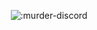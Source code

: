 <p align="center"><img src="https://moe-counter.glitch.me/get/@:murder-discord" alt=":murder-discord" /></p>

